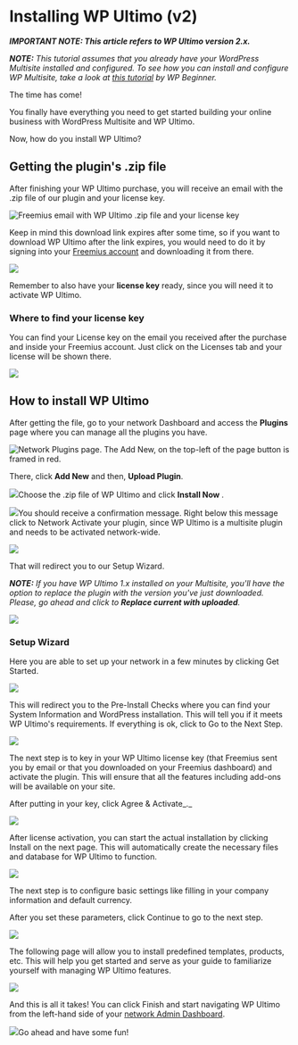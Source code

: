 # Installing WP Ultimo (v2)

_**IMPORTANT NOTE: This article refers to WP Ultimo version 2.x.**_

_**NOTE:** This tutorial assumes that you already have your WordPress Multisite installed and configured. To see how you can install and configure WP Multisite, take a look at_ [_this tutorial_](https://www.wpbeginner.com/glossary/multisite/) _by WP Beginner._

The time has come!

You finally have everything you need to get started building your online business with WordPress Multisite and WP Ultimo.

Now, how do you install WP Ultimo?

## Getting the plugin's .zip file

After finishing your WP Ultimo purchase, you will receive an email with the .zip file of our plugin and your license key.

![Freemius email with WP Ultimo .zip file and your license key](https://wp-ultimo-space.fra1.cdn.digitaloceanspaces.com/hs-file-SJrIP7WCKD.png)

Keep in mind this download link expires after some time, so if you want to download WP Ultimo after the link expires, you would need to do it by signing into your [Freemius account](https://help.wpultimo.com/article/282-how-can-i-access-my-account-page-for-the-first-time) and downloading it from there.

![](https://wp-ultimo-space.fra1.cdn.digitaloceanspaces.com/hs-file-5TZCOQGhZ2.png)

Remember to also have your **license key** ready, since you will need it to activate WP Ultimo.

### Where to find your license key

You can find your License key on the email you received after the purchase and inside your Freemius account. Just click on the Licenses tab and your license will be shown there.

![](https://wp-ultimo-space.fra1.cdn.digitaloceanspaces.com/hs-file-u0gaB13yA7.png)

## How to install WP Ultimo

After getting the file, go to your network Dashboard and access the **Plugins** page where you can manage all the plugins you have.

![Network Plugins page. The Add New, on the top-left of the page button is framed in red.](https://wp-ultimo-space.fra1.cdn.digitaloceanspaces.com/hs-file-zGkPn1wGKS.png)

There, click **Add New** and then, **Upload Plugin**.

![](https://wp-ultimo-space.fra1.cdn.digitaloceanspaces.com/hs-file-0EBR5s3CV9.png)Choose the .zip file of WP Ultimo and click **Install Now** *.*

![](https://wp-ultimo-space.fra1.cdn.digitaloceanspaces.com/hs-file-S1Ocb8uDqc.png)You should receive a confirmation message. Right below this message click to Network Activate your plugin, since WP Ultimo is a multisite plugin and needs to be activated network-wide.

![](https://wp-ultimo-space.fra1.cdn.digitaloceanspaces.com/hs-file-TJdlVeDLaT.png)

That will redirect you to our Setup Wizard.

_**NOTE:** If you have WP Ultimo 1.x installed on your Multisite, you'll have the option to replace the plugin with the version you've just downloaded. Please, go ahead and click to **Replace current with uploaded**._

![](https://support.delta.nextpress.co/rails/active_storage/blobs/redirect/eyJfcmFpbHMiOnsibWVzc2FnZSI6IkJBaHBBcDhjIiwiZXhwIjpudWxsLCJwdXIiOiJibG9iX2lkIn19--e05ff580eff348cd6375b85e29dc5f706cef773f/Migration.png)

### Setup Wizard

Here you are able to set up your network in a few minutes by clicking Get Started.

![](https://wp-ultimo-space.fra1.cdn.digitaloceanspaces.com/hs-file-xu9x5Ic4On.png)

This will redirect you to the Pre-Install Checks where you can find your System Information and WordPress installation. This will tell you if it meets WP Ultimo's requirements. If everything is ok, click to Go to the Next Step.

![](https://wp-ultimo-space.fra1.cdn.digitaloceanspaces.com/hs-file-mXkWim2aqC.png)

The next step is to key in your WP Ultimo license key (that Freemius sent you by email or that you downloaded on your Freemius dashboard) and activate the plugin. This will ensure that all the features including add-ons will be available on your site.

After putting in your key, click Agree & Activate_._

![](https://wp-ultimo-space.fra1.cdn.digitaloceanspaces.com/hs-file-dI5kglEI2P.png)

After license activation, you can start the actual installation by clicking Install on the next page. This will automatically create the necessary files and database for WP Ultimo to function.

![](https://wp-ultimo-space.fra1.cdn.digitaloceanspaces.com/hs-file-V0e2172hOG.png)

The next step is to configure basic settings like filling in your company information and default currency.

After you set these parameters, click Continue to go to the next step.

![](https://wp-ultimo-space.fra1.cdn.digitaloceanspaces.com/hs-file-8toN93TqK3.png)

The following page will allow you to install predefined templates, products, etc. This will help you get started and serve as your guide to familiarize yourself with managing WP Ultimo features.

![](https://wp-ultimo-space.fra1.cdn.digitaloceanspaces.com/hs-file-4Fo6tjsHxf.png)

And this is all it takes! You can click Finish and start navigating WP Ultimo from the left-hand side of your [network Admin Dashboard](https://help.wpultimo.com/article/330-understanding-the-wp-ultimo-dashboard).

![](https://wp-ultimo-space.fra1.cdn.digitaloceanspaces.com/hs-file-feDUW5fW4o.png)Go ahead and have some fun!
